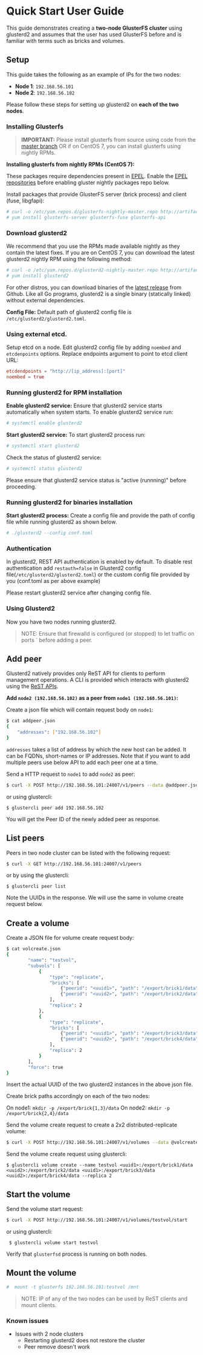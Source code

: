 # Quick Start User Guide

This guide demonstrates creating a **two-node GlusterFS cluster** using glusterd2 and assumes that the user has used GlusterFS before and is familiar with terms such as bricks and volumes.

## Setup

This guide takes the following as an example of IPs for the two nodes:

 * **Node 1**: `192.168.56.101`
 * **Node 2**: `192.168.56.102`

Please follow these steps for setting up glusterd2 on **each of the two nodes**.

### Installing Glusterfs

> **IMPORTANT:** Please install glusterfs from source using code from the [master branch](https://github.com/gluster/glusterfs/tree/master) OR if on CentOS 7, you can install glusterfs using nightly RPMs.

**Installing glusterfs from nightly RPMs (CentOS 7):**

These packages require dependencies present in [EPEL](https://fedoraproject.org/wiki/EPEL). Enable the [EPEL repositories](https://fedoraproject.org/wiki/EPEL#Quickstart) before enabling gluster nightly packages repo below.

Install packages that provide GlusterFS server (brick process) and client (fuse, libgfapi):

```sh
# curl -o /etc/yum.repos.d/glusterfs-nightly-master.repo http://artifacts.ci.centos.org/gluster/nightly/master.repo
# yum install glusterfs-server glusterfs-fuse glusterfs-api
```

### Download glusterd2

We recommend that you use the RPMs made available nightly as they contain the latest fixes. If you are on CentOS 7, you can download the latest glusterd2 nightly RPM using the following method:

```sh
# curl -o /etc/yum.repos.d/glusterd2-nightly-master.repo http://artifacts.ci.centos.org/gluster/gd2-nightly/gd2-master.repo
# yum install glusterd2
```

For other distros, you can download binaries of the [latest release](https://github.com/gluster/glusterd2/releases) from Github. 
Like all Go programs, glusterd2 is a single binary (statically linked) without 
external dependencies.

**Config File:** Default path of glusterd2 config file is `/etc/glusterd2/glusterd2.toml`.

### Using external etcd.

Setup etcd on a node. Edit glusterd2 config file by adding `noembed` and `etcdenpoints` options. Replace 
endpoints argument to point to etcd client URL:

```toml
etcdendpoints = "http://[ip_address]:[port]"
noembed = true
```

### Running glusterd2 for RPM installation

**Enable glusterd2 service:** Ensure that glusterd2 service starts automatically when system starts.
To enable glusterd2 service run:

```sh
# systemctl enable glusterd2
```

**Start glusterd2 service:** To start glusterd2 process run:

```sh
# systemctl start glusterd2
```

Check the status of glusterd2 service:

```sh
# systemctl status glusterd2
```
Please ensure that glusterd2 service status is "active (runnning)" before proceeding.


### Running glusterd2 for binaries installation

**Start glusterd2 process:** Create a config file and provide the path of config file while running glusterd2 as shown below.

```sh
# ./glusterd2 --config conf.toml
```

### Authentication

In glusterd2, REST API authentication is enabled by default. To disable rest authentication add `restauth=false` in Glusterd2 config file(`/etc/glusterd2/glusterd2.toml`) or the custom config file provided by you (conf.toml as per above example)

Please restart glusterd2 service after changing config file.

### Using Glusterd2

Now you have two nodes running glusterd2.

> NOTE: Ensure that firewalld is configured (or stopped) to let traffic on ports ` before adding a peer.


## Add peer

Glusterd2 natively provides only ReST API for clients to perform management operations. A CLI is provided which interacts with glusterd2 using the [ReST APIs](https://github.com/gluster/glusterd2/wiki/ReST-API).

**Add `node2 (192.168.56.102)` as a peer from `node1 (192.168.56.101)`:**

Create a json file which will contain request body on `node1`:

```sh
$ cat addpeer.json 
{
	"addresses": ["192.168.56.102"]
}
```
`addresses` takes a list of address by which the new host can be added. It can be FQDNs, short-names or IP addresses. Note that if you want to add multiple peers use below API to add each peer one at a time.

Send a HTTP request to `node1` to add `node2` as peer:

```sh
$ curl -X POST http://192.168.56.101:24007/v1/peers --data @addpeer.json -H 'Content-Type: application/json'
```

or using glustercli:

    $ glustercli peer add 192.168.56.102

You will get the Peer ID of the newly added peer as response.

## List peers

Peers in two node cluster can be listed with the following request:

```sh
$ curl -X GET http://192.168.56.101:24007/v1/peers
```

or by using the glustercli:

    $ glustercli peer list

Note the UUIDs in the response. We will use the same in volume create request below.

## Create a volume

Create a  JSON file for volume create request body:

```sh
$ cat volcreate.json
{
        "name": "testvol",
        "subvols": [
            {
                "type": "replicate",
                "bricks": [
                    {"peerid": "<uuid1>", "path": "/export/brick1/data"},
                    {"peerid": "<uuid2>", "path": "/export/brick2/data"}
                ],
                "replica": 2
            },
            {
                "type": "replicate",
                "bricks": [
                    {"peerid": "<uuid1>", "path": "/export/brick3/data"},
                    {"peerid": "<uuid2>", "path": "/export/brick4/data"}
                ],
                "replica": 2
            }
        ],
        "force": true
}
```

Insert the actual UUID of the two glusterd2 instances in the above json file.

Create brick paths accordingly on each of the two nodes:

 On node1: `mkdir -p /export/brick{1,3}/data`
 On node2: `mkdir -p /export/brick{2,4}/data`

Send the volume create request to create a 2x2 distributed-replicate volume:

```sh
$ curl -X POST http://192.168.56.101:24007/v1/volumes --data @volcreate.json -H 'Content-Type: application/json'
```

Send the volume create request using glustercli:

    $ glustercli volume create --name testvol <uuid1>:/export/brick1/data <uuid2>:/export/brick2/data <uuid1>:/export/brick3/data <uuid2>:/export/brick4/data --replica 2

## Start the volume

Send the volume start request:

```sh
$ curl -X POST http://192.168.56.101:24007/v1/volumes/testvol/start
```
 or using glustercli:

     $ glustercli volume start testvol

Verify that `glusterfsd` process is running on both nodes.

## Mount the volume

```sh
#  mount -t glusterfs 192.168.56.101:testvol /mnt
```

> NOTE: IP of any of the two nodes can be used by ReST clients and mount clients.

### Known issues

* Issues with 2 node clusters
  * Restarting glusterd2 does not restore the cluster
  * Peer remove doesn't work
